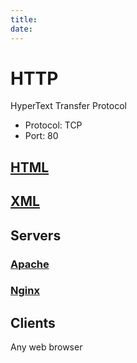```yaml
---
title: 
date: 
---
```


# HTTP

HyperText Transfer Protocol

-   Protocol: TCP
-   Port: 80

## [HTML](20201110145200-html.md)

## [XML](20201110145315-xml.md)

## Servers

### [Apache](20201110145813-apache.md)

### [Nginx](20201110145844-nginx.md)

## Clients

Any web browser


